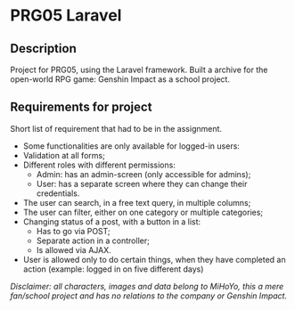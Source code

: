 # PRG05 Laravel

## Description
Project for PRG05, using the Laravel framework. Built a archive for the open-world RPG game: Genshin Impact as a 
school project.

## Requirements for project
Short list of requirement that had to be in the assignment.
- Some functionalities are only available for logged-in users:
- Validation at all forms;
- Different roles with different permissions:
    - Admin: has an admin-screen (only accessible for admins);
    - User: has a separate screen where they can change their credentials.
- The user can search, in a free text query, in multiple columns;
- The user can filter, either on one category or multiple categories;
- Changing status of a post, with a button in a list:
    - Has to go via POST;
    - Separate action in a controller;
    - Is allowed via AJAX.
- User is allowed only to do certain things, when they have completed an action (example: logged in on five different days)

*Disclaimer: all characters, images and data belong to MiHoYo, this a mere fan/school project and has no relations to 
the company or Genshin Impact.*
